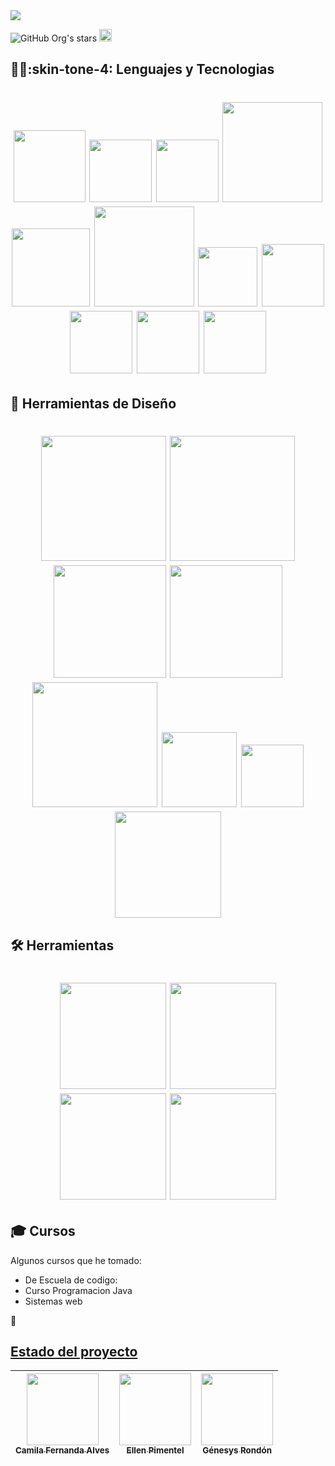 <!--
**JoseMSalas/JoseMSalas** is a ✨ _special_ ✨ repository because its `README.md` (this file) appears on your GitHub profile.
Here are some ideas to get you started:
-->

<img src="https://github.com/JoseMSalas/recursos/blob/main/recursos/banner.gif">

![GitHub Org's stars](https://img.shields.io/github/stars/JoseMSalas?style=social)
<a href="https://www.linkedin.com/in/josesalastrejo/"><img src="https://cdn.jsdelivr.net/npm/simple-icons@3/icons/linkedin.svg" width=20></a> 

## :technologist::skin-tone-4: Lenguajes y Tecnologias

<h1 align="center"> 
<img src="https://img.shields.io/badge/html5-%23E34F26.svg?style=for-the-badge&logo=html5&logoColor=white" width=115> 
<img src="https://img.shields.io/badge/css3-%231572B6.svg?style=for-the-badge&logo=css3&logoColor=white" width=100>
<img src="https://img.shields.io/badge/java-%23ED8B00.svg?style=for-the-badge&logo=openjdk&logoColor=white" width=100>
<img src="https://img.shields.io/badge/javascript-%23323330.svg?style=for-the-badge&logo=javascript&logoColor=%23F7DF1E" width=160>
<img src="https://img.shields.io/badge/python-3670A0?style=for-the-badge&logo=python&logoColor=ffdd54" width=125>
<img src="https://img.shields.io/badge/typescript-%23007ACC.svg?style=for-the-badge&logo=typescript&logoColor=white" width=160>
<img src="https://img.shields.io/badge/php-%23777BB4.svg?style=for-the-badge&logo=php&logoColor=white" width=95>
<img src="https://img.shields.io/badge/git-%23F05033.svg?style=for-the-badge&logo=git&logoColor=white" width=100>
<img src="https://img.shields.io/badge/github-%23121011.svg?style=for-the-badge&logo=github&logoColor=white" width=100>
<img src="https://img.shields.io/badge/Kali-268BEE?style=for-the-badge&logo=kalilinux&logoColor=white" width=100>
<img src="https://img.shields.io/badge/Windows-0078D6?style=for-the-badge&logo=windows&logoColor=white" width=100>
</h1>

## :art: Herramientas de Diseño
<h1 align="center">
<img src="https://img.shields.io/badge/Adobe%20After%20Effects-9999FF.svg?style=for-the-badge&logo=Adobe%20After%20Effects&logoColor=white" width=200>
<img src="https://img.shields.io/badge/adobe%20illustrator-%23FF9A00.svg?style=for-the-badge&logo=adobe%20illustrator&logoColor=white" width=200>
<img src="https://img.shields.io/badge/Adobe%20Lightroom-31A8FF.svg?style=for-the-badge&logo=Adobe%20Lightroom&logoColor=white" width=180>
<img src="https://img.shields.io/badge/adobe%20photoshop-%2331A8FF.svg?style=for-the-badge&logo=adobe%20photoshop&logoColor=white" width=180>
<img src="https://img.shields.io/badge/Adobe%20Premiere%20Pro-9999FF.svg?style=for-the-badge&logo=Adobe%20Premiere%20Pro&logoColor=white" width=200>
<img src="https://img.shields.io/badge/blender-%23F5792A.svg?style=for-the-badge&logo=blender&logoColor=white" width=120>
<img src="https://img.shields.io/badge/Canva-%2300C4CC.svg?style=for-the-badge&logo=Canva&logoColor=white" width=100>
<img src="https://img.shields.io/badge/ClipStudioPaint-%23CFD3D3.svg?style=for-the-badge&logo=ClipStudioPaint&logoColor=white" width=170>
 </h1>

 ## :hammer_and_wrench: Herramientas
 <h1 align="center">
 <img src="https://img.shields.io/badge/Microsoft_PowerPoint-B7472A?style=for-the-badge&logo=microsoft-powerpoint&logoColor=white" width=170>
 <img src="https://img.shields.io/badge/Microsoft_Excel-217346?style=for-the-badge&logo=microsoft-excel&logoColor=white" width=170>
<img src="https://img.shields.io/badge/Microsoft_Word-2B579A?style=for-the-badge&logo=microsoft-word&logoColor=white" width=170>
 <img src="" width=170>
 </h1>
 
 ## :mortar_board: Cursos

Algunos cursos que he tomado:

- De Escuela de codigo:
- Curso Programacion Java 
- Sistemas web
  
:paperclip:

## [Estado del proyecto](https://github.com/JoseMSalas?tab=repositories)

| [<img src="https://avatars.githubusercontent.com/u/37356058?v=4" width=115><br><sub>Camila Fernanda Alves</sub>](https://github.com/camilafernanda) |  [<img src="https://avatars.githubusercontent.com/u/71970858?v=4" width=115><br><sub>Ellen Pimentel</sub>]([https://github.com/guilhermeonrails](https://github.com/ellenpimentel)) |  [<img src="https://avatars.githubusercontent.com/u/91544872?v=4" width=115><br><sub>Génesys Rondón</sub>](https://github.com/genesysaluralatam) |
| :---: | :---: | :---: |

